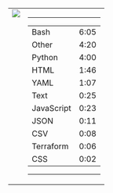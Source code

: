 
<table><tr>
<td valign="top">
  <img src="https://wakatime.com/share/@Aperture/0cd21d5d-ac4f-458d-9c71-d06f479c1297.png" />
</td>

<td valign="top">
  <hr>
  <table>
    <tr><td>Bash</td><td>6:05</td></tr><tr><td>Other</td><td>4:20</td></tr><tr><td>Python</td><td>4:00</td></tr><tr><td>HTML</td><td>1:46</td></tr><tr><td>YAML</td><td>1:07</td></tr><tr><td>Text</td><td>0:25</td></tr><tr><td>JavaScript</td><td>0:23</td></tr><tr><td>JSON</td><td>0:11</td></tr><tr><td>CSV</td><td>0:08</td></tr><tr><td>Terraform</td><td>0:06</td></tr><tr><td>CSS</td><td>0:02</td></tr>
  </table>
  <hr>
</td>
</tr></table>

